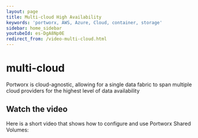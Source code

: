 ```yaml
---
layout: page
title: Multi-cloud High Availability
keywords: 'portworx, AWS, Azure, Cloud, container, storage'
sidebar: home_sidebar
youtubeId: es-DgA8Np0E
redirect_from: /video-multi-cloud.html
---
```


# multi-cloud

Portworx is cloud-agnostic, allowing for a single data fabric to span multiple cloud providers for the highest level of data availability

## Watch the video

Here is a short video that shows how to configure and use Portworx Shared Volumes:

